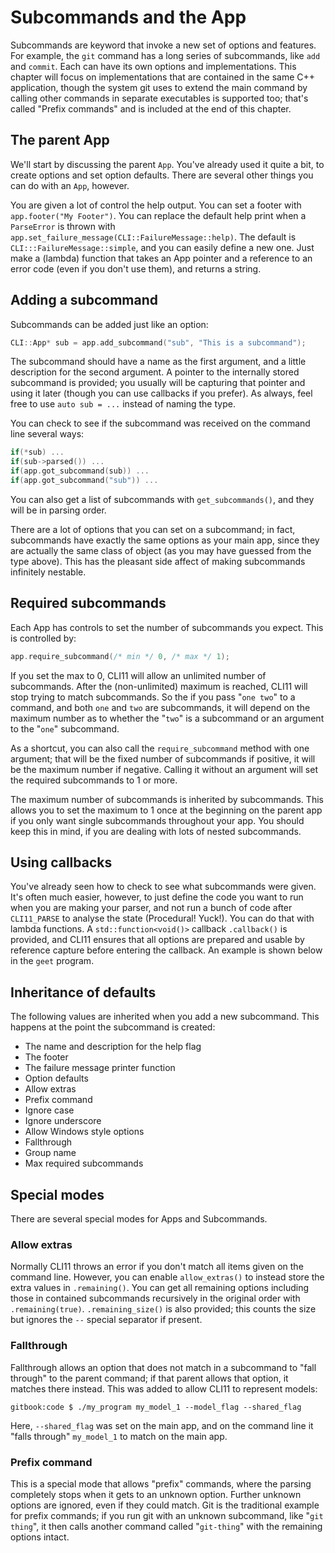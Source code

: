 # Subcommands and the App

Subcommands are keyword that invoke a new set of options and features. For example, the `git`
command has a long series of subcommands, like `add` and `commit`. Each can have its own options
and implementations. This chapter will focus on implementations that are contained in the same
C++ application, though the system git uses to extend the main command by calling other commands
in separate executables is supported too; that's called "Prefix commands" and is included at the
end of this chapter.


## The parent App

We'll start by discussing the parent `App`. You've already used it quite a bit, to create
options and set option defaults. There are several other things you can do with an `App`, however.

You are given a lot of control the help output. You can set a footer with `app.footer("My Footer")`.
You can replace the default help print when a `ParseError` is thrown with `app.set_failure_message(CLI::FailureMessage::help)`.
The default is `CLI:::FailureMessage::simple`, and you can easily define a new one. Just make a (lambda) function that takes an App pointer
and a reference to an error code (even if you don't use them), and returns a string.


## Adding a subcommand

Subcommands can be added just like an option:

```cpp
CLI::App* sub = app.add_subcommand("sub", "This is a subcommand");
```

The subcommand should have a name as the first argument, and a little description for the
second argument. A pointer to the internally stored subcommand is provided; you usually will
be capturing that pointer and using it later (though you can use callbacks if you prefer). As
always, feel free to use `auto sub = ...` instead of naming the type.

You can check to see if the subcommand was received on the command line several ways:

```cpp
if(*sub) ...
if(sub->parsed()) ...
if(app.got_subcommand(sub)) ...
if(app.got_subcommand("sub")) ...
```

You can also get a list of subcommands with `get_subcommands()`, and they will be in parsing order.

There are a lot of options that you can set on a subcommand; in fact,
subcommands have exactly the same options as your main app, since they are actually
the same class of object (as you may have guessed from the type above). This has the
pleasant side affect of making subcommands infinitely nestable.

## Required subcommands

Each App has controls to set the number of subcommands you expect. This is controlled by:

```cpp
app.require_subcommand(/* min */ 0, /* max */ 1);
```
If you set the max to 0, CLI11 will allow an unlimited number of subcommands. After the (non-unlimited) maximum
is reached, CLI11 will stop trying to match subcommands. So the if you pass "`one two`" to a command, and both `one`
and `two` are subcommands, it will depend on the maximum number as to whether the "`two`" is a subcommand or an argument to the
"`one`" subcommand.

As a shortcut, you can also call the `require_subcommand` method with one argument; that will be the fixed number of subcommands if positive, it
will be the maximum number if negative. Calling it without an argument will set the required subcommands to 1 or more.

The maximum number of subcommands is inherited by subcommands. This allows you to set the maximum to 1 once at the beginning on the parent app if you only want single subcommands throughout your app. You should keep this in mind, if you are dealing with lots of nested subcommands.

## Using callbacks

You've already seen how to check to see what subcommands were given. It's often much easier, however, to just define the code you want to run when you are making your parser, and not run a bunch of code after `CLI11_PARSE` to analyse the state (Procedural! Yuck!). You can do that with lambda functions. A `std::function<void()>` callback `.callback()` is provided, and CLI11 ensures that all options are prepared and usable by reference capture before entering the callback. An
example is shown below in the `geet` program.

## Inheritance of defaults

The following values are inherited when you add a new subcommand. This happens at the point the subcommand is created:

* The name and description for the help flag
* The footer
* The failure message printer function
* Option defaults
* Allow extras
* Prefix command
* Ignore case
* Ignore underscore
* Allow Windows style options
* Fallthrough
* Group name
* Max required subcommands

## Special modes

There are several special modes for Apps and Subcommands.

### Allow extras

Normally CLI11 throws an error if you don't match all items given on the command line. However, you can enable `allow_extras()`
to instead store the extra values in `.remaining()`. You can get all remaining options including those in contained subcommands recursively in the original order with `.remaining(true)`.
`.remaining_size()` is also provided; this counts the size but ignores the `--` special separator if present.

### Fallthrough

Fallthrough allows an option that does not match in a subcommand to "fall through" to the parent command; if that parent
allows that option, it matches there instead. This was added to allow CLI11 to represent models:

```term
gitbook:code $ ./my_program my_model_1 --model_flag --shared_flag
```

Here, `--shared_flag` was set on the main app, and on the command line it "falls through" `my_model_1` to match on the main app.

### Prefix command

This is a special mode that allows "prefix" commands, where the parsing completely stops when it gets to an unknown option. Further unknown options are ignored, even if they could match. Git is the traditional example for prefix commands; if you run git with an unknown subcommand, like "`git thing`", it then calls another command called "`git-thing`" with the remaining options intact.

